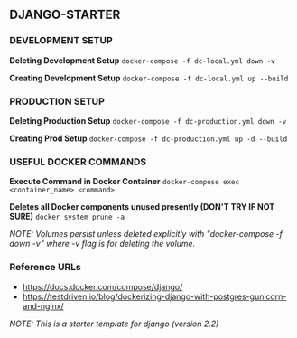 ## DJANGO-STARTER

### DEVELOPMENT SETUP
**Deleting Development Setup**
`docker-compose -f dc-local.yml down -v`

**Creating Development Setup**
`docker-compose -f dc-local.yml up --build`

### PRODUCTION SETUP
**Deleting Production Setup**
`docker-compose -f dc-production.yml down -v`

**Creating Prod Setup**
`docker-compose -f dc-production.yml up -d --build`

### USEFUL DOCKER COMMANDS
**Execute Command in Docker Container**
`docker-compose exec <container_name> <command>`

**Deletes all Docker components unused presently (DON'T TRY IF NOT SURE)**
`docker system prune -a`

*NOTE: Volumes persist unless deleted explicitly with "docker-compose -f <yml filename> down -v" where -v flag is for deleting the volume.*

### Reference URLs
- https://docs.docker.com/compose/django/
- https://testdriven.io/blog/dockerizing-django-with-postgres-gunicorn-and-nginx/

*NOTE: This is a starter template for django (version 2.2)*
